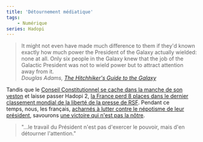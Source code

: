 ```yaml
---
title: 'Détournement médiatique'
tags:
    - Numérique
series: Hadopi
---
```


> It might not even have made much difference to them if they'd known exactly
> how much power the President of the Galaxy actually wielded: none at all. Only
> six people in the Galaxy knew that the job of the Galactic President was not
> to wield power but to attract attention away from it.  
> <cite>Douglas Adams,
> [The Hitchhiker's Guide to the Galaxy](http://www.wikiwand.com/en/The_Hitchhiker 'The Hitchhiker')</cite>

<!-- more -->

Tandis que le
[Conseil Constitutionnel se cache dans la manche de son veston](http://www.authueil.org/?2009/10/22/1472-la-non-decision-hadopi-2)
et laisse passer Hadopi 2,
[la France perd 8 places dans le dernier classement mondial de la liberté de la presse de RSF](http://www.jegoun.net/2009/10/liberte-de-la-presse.html).
Pendant ce temps, nous, les français,
[acharnés à lutter contre le népotisme de leur président](http://777socrate.blogspot.com/2009/10/jean-sarkozy-un-fils-papa.html),
savourons
[une victoire qui n'est pas la nôtre](http://www.toreador.fr/2009/10/23/paso-doble-n%c2%b0154-tout-est-perdu-fors-lhonneur/).

> "…le travail du Président n'est pas d'exercer le pouvoir, mais d'en détourner
> l'attention."

